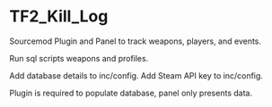 TF2_Kill_Log
============

Sourcemod Plugin and Panel to track weapons, players, and events.

Run sql scripts weapons and profiles.

Add database details to inc/config.
Add Steam API key to inc/config.

Plugin is required to populate database, panel only presents data.
